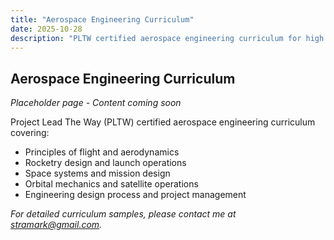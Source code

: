 ```yaml
---
title: "Aerospace Engineering Curriculum"
date: 2025-10-28
description: "PLTW certified aerospace engineering curriculum for high school students."
---
```


## Aerospace Engineering Curriculum

*Placeholder page - Content coming soon*

Project Lead The Way (PLTW) certified aerospace engineering curriculum covering:
- Principles of flight and aerodynamics
- Rocketry design and launch operations
- Space systems and mission design
- Orbital mechanics and satellite operations
- Engineering design process and project management

*For detailed curriculum samples, please contact me at [stramark@gmail.com](mailto:stramark@gmail.com).*
